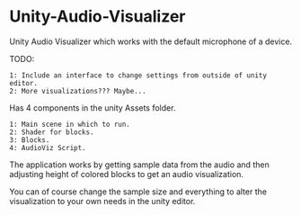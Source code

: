 # Unity-Audio-Visualizer
Unity Audio Visualizer which works with the default microphone of a device.


TODO:

    1: Include an interface to change settings from outside of unity editor.
    2: More visualizations??? Maybe...


Has 4 components in the unity Assets folder.

    1: Main scene in which to run.
    2: Shader for blocks.
    3: Blocks.
    4: AudioViz Script.

The application works by getting sample data from the audio and then adjusting height of colored blocks to get an audio
visualization.


You can of course change the sample size and everything to alter the visualization to your own needs in the unity editor.

